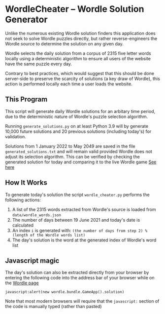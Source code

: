 # WordleCheater – Wordle Solution Generator

Unlike the numerous existing Wordle solution finders this application does not seek to solve Wordle puzzles directly, but rather reverse-engineers the Wordle source to determine the solution on any given day.

Wordle selects the daily solution from a corpus of 2315 five letter words locally using a deterministic algorithm to ensure all users of the website have the same puzzle every day.

Contrary to best practices, which would suggest that this should be done server-side to preserve the scarcity of solutions (a key draw of Wordle), this action is performed locally each time a user loads the website.

## This Program

This script will generate daily Wordle solutions for an arbitary time period, due to the deterministic nature of Wordle's puzzle selection algorithm.

Running `generate_solutions.py` on at least Python 3.9 will by generate 10,000 future solutions and 20 previous solutions (including today's) for validation. 

Solutions from 1 January 2022 to May 2049 are saved in the file `generated_solutions.txt` and will remain valid provided Wordle does not adjust its selection algorithm. This can be verified by checking the generated solution for today and comparing it to the live Wordle game [See here](https://www.powerlanguage.co.uk/wordle/)

## How It Works

To generate today's solution the script `wordle_cheater.py` performs the following actions:

1. A list of the 2315 words extracted from Wordle's source is loaded from `data/wordle_words.json`
2. The number of days between 19 June 2021 and today's date is calculated
3. An index `i` is generated with:
```(the number of days from step 2) % (length of the Wordle words list)```
4. The day's solution is the word at the generated index of Wordle's word list

## Javascript magic

The day's solution can also be extracted directly from your browser by entering the following code into the address bar of your browser while on the [Wordle page](https://www.powerlanguage.co.uk/wordle/)

```javascript:alert(new wordle.bundle.GameApp().solution)```

Note that most modern browsers will require that the `javascript:` section of the code is manually typed (rather than pasted)
